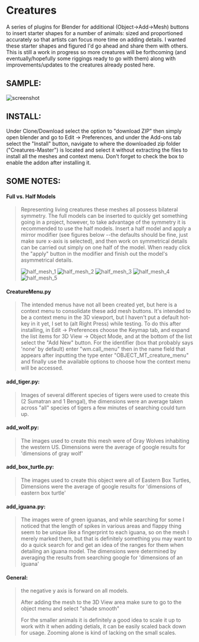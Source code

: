 # Creatures
<p>A series of plugins for Blender for additional (Object->Add->Mesh) buttons to insert starter shapes for a number of animals: sized and proportioned accurately so that artists can focus more time on adding details.
I wanted these starter shapes and figured I'd go ahead and share them with others. This is still a work in progress so more creatures will be forthcoming (and eventually/hopefully some riggings ready to go with them) along with improvements/updates to the creatures already posted here.</p>


<h2>SAMPLE:</h2>

![screenshot](https://user-images.githubusercontent.com/50467171/83578884-ccf13200-a505-11ea-98e9-c802c2f1ec64.png)



<h2>INSTALL:</h2>
 
 Under Clone/Download select the option to "download ZIP" then simply open blender and go to Edit -> Preferences, and under the Add-ons tab select the "Install" button, navigate to where the downloaded zip folder ("Creatures-Master") is located and select it without extracting the files to install all the meshes and context menu. Don't forget to check the box to enable the addon after installing it.






<h2>SOME NOTES:</h2>


<h4>Full vs. Half Models</h4>

<blockquote>
 Representing living creatures these meshes all possess bilateral symmetry. The full models can be inserted to quickly get something going in a project, however, to take advantage of the symmetry it is recommended to use the half models. Insert a half model and apply a mirror modifier (see figures below --the defaults should be fine, just make sure x-axis is selected), and then work on symmetrical details can be carried out simply on one half of the model. When ready click the "apply" button in the modifier and finish out the model's asymmetrical details.
 
 ![half_mesh_1](https://user-images.githubusercontent.com/50467171/83579334-f9597e00-a506-11ea-9d8e-9dddfbe70cae.png)
![half_mesh_2](https://user-images.githubusercontent.com/50467171/83579335-f9f21480-a506-11ea-8974-11e8b9fa2e76.png)
![half_mesh_3](https://user-images.githubusercontent.com/50467171/83579337-f9f21480-a506-11ea-929b-ca4f9a35c1f9.png)
![half_mesh_4](https://user-images.githubusercontent.com/50467171/83579340-fa8aab00-a506-11ea-8f20-ae2962f9ca73.png)
![half_mesh_5](https://user-images.githubusercontent.com/50467171/83579342-fa8aab00-a506-11ea-8f78-2cd66f05dcfe.png)
 </blockquote>

<h4>CreatureMenu.py</h4>
  
  <blockquote>The intended menus have not all been created yet, but here is a context menu to consolidate these add mesh buttons. It's intended to be a context menu in the 3D viewport, but I haven't put a default hot-key in it yet, I set to (alt Right Press) while testing. To do this after installing, in Edit -> Preferences choose the Keymap tab, and expand the list items for 3D View -> Object Mode, and at the bottom of the list select the "Add New" button. For the identifier (box that probably says 'none' by default) enter "wm.call_menu" then in the name field that appears after inputting the type enter "OBJECT_MT_creature_menu" and finally use the available options to choose how the context menu will be accessed.</blockquote>


    

  <h4>add_tiger.py:</h4>
  
   <blockquote>Images of several different species of tigers were used to create this (2 Sumatran and 1 Bengal), the dimensions were an average taken across "all" species of tigers a few minutes of searching could turn up.</blockquote>




  <h4>add_wolf.py:</h4>
  
   <blockquote>The images used to create this mesh were of Gray Wolves inhabiting the western US. Dimensions were the average of google results for 'dimensions of gray wolf'</blockquote>


  <h4>add_box_turtle.py:</h4>
  
   <blockquote>The images used to create this object were all of Eastern Box Turtles, Dimensions were the average of google results for 'dimensions of eastern box turtle'</blockquote>
   

 
 <h4>add_iguana.py:</h4>
   <blockquote>The images were of green iguanas, and while searching for some I noticed that the length of spikes in various areas and flappy thing seem to be unique like a fingerprint to each iguana, so on the mesh I merely marked them, but that is definitely something you may want to do a quick search for and get an idea of the ranges for them when detailing an iguana model.
   The dimensions were determined by averaging the results from searching google for 'dimensions of an iguana'</blockquote>



<h4>General:</h4>
  
<blockquote>
the negative y axis is forward on all models.
 
After adding the mesh to the 3D View area make sure to go to the object menu and select "shade smooth"

For the smaller animals it is definitely a good idea to scale it up to work with it when adding detials, it can be easily scaled back down for usage. Zooming alone is kind of lacking on the small scales.
</blockquote>
   



